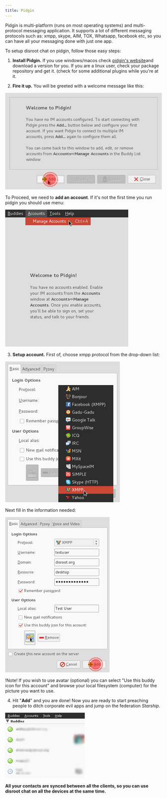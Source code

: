 ```yaml
---
title: Pidgin
---
```


Pidgin is multi-platform (runs on most operating systems) and multi-protocol messaging application. It supports a lot of different messaging protocols such as: xmpp, skype, AIM, TOX, Whatsapp, facebook etc, so you can have all your messaging done with just one app.

To setup disroot chat on pidgin, follow those easy steps:

1. **Install Pidgin.**
If you use windows/macos check [pidgin's website]( http://pidgin.im/download/)and download a version for you.
If you are a linux user, check your package repository and get it. (check for some additional plugins while you're at it.

2. **Fire it up.**
You will be greeted with a welcome message like this:

![](pidgin1.png)

To Proceed, we need to **add an account**.
If it's not the first time you run pidgin you should use menu:

![](pidgin2.png)

3. **Setup account.**
First of, choose xmpp protocol from the drop-down list:

![](pidgin3.png)

Next fill in the information needed:

![](pidgin4.png)

!Note! If you wish to use avatar (optional) you can select "Use this buddy icon for this account" and browse your local filesystem (computer) for the picture you want to use.

4. Hit "**Add**" and you are done!
Now you are ready to start preaching people to ditch corporate evil apps and jump on the federation *Starship*.

![](pidgin5.png)

**All your contacts are synced between all the clients, so you can use disroot chat on all the devices at the same time.**
